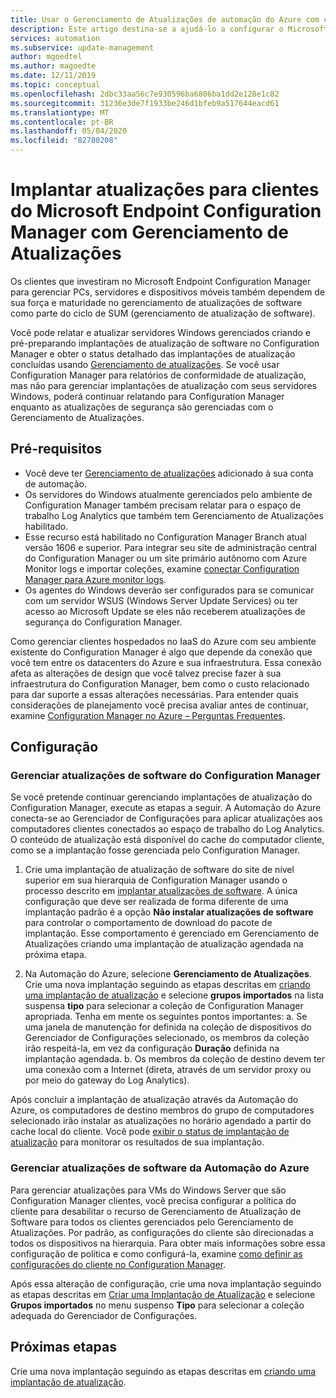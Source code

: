 ```yaml
---
title: Usar o Gerenciamento de Atualizações de automação do Azure com clientes Configuration Manager
description: Este artigo destina-se a ajudá-lo a configurar o Microsoft Endpoint Configuration Manager com essa solução para implantar atualizações de software em clientes do ConfigMgr.
services: automation
ms.subservice: update-management
author: mgoedtel
ms.author: magoedte
ms.date: 12/11/2019
ms.topic: conceptual
ms.openlocfilehash: 2dbc33aa56c7e930596ba6806ba1dd2e128e1c82
ms.sourcegitcommit: 31236e3de7f1933be246d1bfeb9a517644eacd61
ms.translationtype: MT
ms.contentlocale: pt-BR
ms.lasthandoff: 05/04/2020
ms.locfileid: "82780208"
---
```

# <a name="deploy-updates-to-microsoft-endpoint-configuration-manager-clients-with-update-management"></a>Implantar atualizações para clientes do Microsoft Endpoint Configuration Manager com Gerenciamento de Atualizações

Os clientes que investiram no Microsoft Endpoint Configuration Manager para gerenciar PCs, servidores e dispositivos móveis também dependem de sua força e maturidade no gerenciamento de atualizações de software como parte do ciclo de SUM (gerenciamento de atualização de software).

Você pode relatar e atualizar servidores Windows gerenciados criando e pré-preparando implantações de atualização de software no Configuration Manager e obter o status detalhado das implantações de atualização concluídas usando [Gerenciamento de atualizações](automation-update-management.md). Se você usar Configuration Manager para relatórios de conformidade de atualização, mas não para gerenciar implantações de atualização com seus servidores Windows, poderá continuar relatando para Configuration Manager enquanto as atualizações de segurança são gerenciadas com o Gerenciamento de Atualizações.

## <a name="prerequisites"></a>Pré-requisitos

* Você deve ter [Gerenciamento de atualizações](automation-update-management.md) adicionado à sua conta de automação.
* Os servidores do Windows atualmente gerenciados pelo ambiente de Configuration Manager também precisam relatar para o espaço de trabalho Log Analytics que também tem Gerenciamento de Atualizações habilitado.
* Esse recurso está habilitado no Configuration Manager Branch atual versão 1606 e superior. Para integrar seu site de administração central do Configuration Manager ou um site primário autônomo com Azure Monitor logs e importar coleções, examine [conectar Configuration Manager para Azure monitor logs](../azure-monitor/platform/collect-sccm.md).  
* Os agentes do Windows deverão ser configurados para se comunicar com um servidor WSUS (Windows Server Update Services) ou ter acesso ao Microsoft Update se eles não receberem atualizações de segurança do Configuration Manager.

Como gerenciar clientes hospedados no IaaS do Azure com seu ambiente existente do Configuration Manager é algo que depende da conexão que você tem entre os datacenters do Azure e sua infraestrutura. Essa conexão afeta as alterações de design que você talvez precise fazer à sua infraestrutura do Configuration Manager, bem como o custo relacionado para dar suporte a essas alterações necessárias. Para entender quais considerações de planejamento você precisa avaliar antes de continuar, examine [Configuration Manager no Azure – Perguntas Frequentes](https://docs.microsoft.com/configmgr/core/understand/configuration-manager-on-azure#networking).

## <a name="configuration"></a>Configuração

### <a name="manage-software-updates-from-configuration-manager"></a>Gerenciar atualizações de software do Configuration Manager

Se você pretende continuar gerenciando implantações de atualização do Configuration Manager, execute as etapas a seguir. A Automação do Azure conecta-se ao Gerenciador de Configurações para aplicar atualizações aos computadores clientes conectados ao espaço de trabalho do Log Analytics. O conteúdo de atualização está disponível do cache do computador cliente, como se a implantação fosse gerenciada pelo Configuration Manager.

1. Crie uma implantação de atualização de software do site de nível superior em sua hierarquia de Configuration Manager usando o processo descrito em [implantar atualizações de software](https://docs.microsoft.com/configmgr/sum/deploy-use/deploy-software-updates). A única configuração que deve ser realizada de forma diferente de uma implantação padrão é a opção **Não instalar atualizações de software** para controlar o comportamento de download do pacote de implantação. Esse comportamento é gerenciado em Gerenciamento de Atualizações criando uma implantação de atualização agendada na próxima etapa.

1. Na Automação do Azure, selecione **Gerenciamento de Atualizações**. Crie uma nova implantação seguindo as etapas descritas em [criando uma implantação de atualização](automation-tutorial-update-management.md#schedule-an-update-deployment) e selecione **grupos importados** na lista suspensa **tipo** para selecionar a coleção de Configuration Manager apropriada. Tenha em mente os seguintes pontos importantes: a. Se uma janela de manutenção for definida na coleção de dispositivos do Gerenciador de Configurações selecionado, os membros da coleção irão respeitá-la, em vez da configuração **Duração** definida na implantação agendada.
    b. Os membros da coleção de destino devem ter uma conexão com a Internet (direta, através de um servidor proxy ou por meio do gateway do Log Analytics).

Após concluir a implantação de atualização através da Automação do Azure, os computadores de destino membros do grupo de computadores selecionado irão instalar as atualizações no horário agendado a partir do cache local do cliente. Você pode [exibir o status de implantação de atualização](automation-tutorial-update-management.md#view-results-of-an-update-deployment) para monitorar os resultados de sua implantação.

### <a name="manage-software-updates-from-azure-automation"></a>Gerenciar atualizações de software da Automação do Azure

Para gerenciar atualizações para VMs do Windows Server que são Configuration Manager clientes, você precisa configurar a política do cliente para desabilitar o recurso de Gerenciamento de Atualização de Software para todos os clientes gerenciados pelo Gerenciamento de Atualizações. Por padrão, as configurações do cliente são direcionadas a todos os dispositivos na hierarquia. Para obter mais informações sobre essa configuração de política e como configurá-la, examine [como definir as configurações do cliente no Configuration Manager](https://docs.microsoft.com/configmgr/core/clients/deploy/configure-client-settings).

Após essa alteração de configuração, crie uma nova implantação seguindo as etapas descritas em [Criar uma Implantação de Atualização](automation-tutorial-update-management.md#schedule-an-update-deployment) e selecione **Grupos importados** no menu suspenso **Tipo** para selecionar a coleção adequada do Gerenciador de Configurações.

## <a name="next-steps"></a>Próximas etapas

Crie uma nova implantação seguindo as etapas descritas em [criando uma implantação de atualização](automation-tutorial-update-management.md#schedule-an-update-deployment).